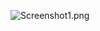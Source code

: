 ![Screenshot1.png](https://firebasestorage.googleapis.com/v0/b/meloncloud-d2fb8.appspot.com/o/Music%2F103589423_2126808774131274_1925955250538829466_n-4.jpg?alt=media&token=82798dfa-71a1-4427-8f62-51cfc302f3ac)
